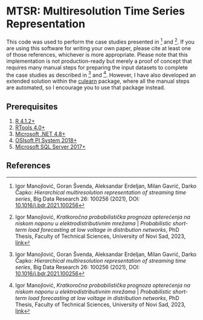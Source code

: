 # MTSR: Multiresolution Time Series Representation

This code was used to perform the case studies presented in [^1] and [^2]. If you are using this software for writing your own paper, please cite at least one of those references, whichever is more appropriate. Please note that this implementation is not production-ready but merely a proof of concept that requires many manual steps for preparing the input datasets to complete the case studies as described in [^1] and [^2]. However, I have also developed an extended solution within the [culearn](https://github.com/igormanojlovic/culearn) package, where all the manual steps are automated, so I encourage you to use that package instead.

## Prerequisites

1. [R 4.1.2+](https://cran.r-project.org/bin/windows/base/)
2. [RTools 4.0+](https://cran.r-project.org/bin/windows/Rtools/)
3. [Microsoft .NET 4.8+](https://dotnet.microsoft.com/en-us/download/dotnet-framework)
4. [OSIsoft PI System 2018+](https://www.osisoft.com/)
5. [Microsoft SQL Server 2017+](https://www.microsoft.com/en-us/sql-server/sql-server-downloads)

## References

[^1]: Igor Manojlović, Goran Švenda, Aleksandar Erdeljan, Milan Gavrić, Darko Čapko: *Hierarchical multiresolution representation of streaming time series*, Big Data Research 26: 100256 (2021), DOI: [10.1016/j.bdr.2021.100256](https://doi.org/10.1016/j.bdr.2021.100256)

[^2]: Igor Manojlović, *Kratkoročna probabilistička prognoza opterećenja na niskom naponu u elektrodistributivnim mrežama* | *Probabilistic short-term load forecasting at low voltage in distribution networks*, PhD Thesis, Faculty of Technical Sciences, University of Novi Sad, 2023, [link](https://nardus.mpn.gov.rs/handle/123456789/21279)
